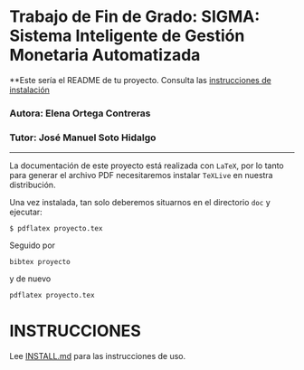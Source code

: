 # Trabajo de Fin de Grado: SIGMA: Sistema Inteligente de Gestión Monetaria Automatizada

**Este sería el README de tu proyecto. Consulta las [instrucciones de
instalación](INSTALL.md)

### Autora: Elena Ortega Contreras
### Tutor: José Manuel Soto Hidalgo
___

La documentación de este proyecto está realizada con `LaTeX`, por lo
tanto para generar el archivo PDF necesitaremos instalar `TeXLive` en
nuestra distribución.

Una vez instalada, tan solo deberemos situarnos en el directorio `doc` y ejecutar:

`
$ pdflatex proyecto.tex
`

Seguido por

    bibtex proyecto
    
y de nuevo

    pdflatex proyecto.tex


# INSTRUCCIONES

Lee [INSTALL.md](INSTALL.md) para las instrucciones de uso.

